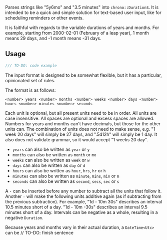 Parses strings like "5y6mo" and "3.5 minutes" into `chrono::Duration`s. It is intended to be a quick and simple solution for text-based user input, like for scheduling reminders or other events.

It is faithful with regards to the variable durations of years and months. For example, starting from 2000-02-01 (February of a leap year), 1 month means 29 days, and -1 month means -31 days.

## Usage

```rs
/// TO-DO: code example
```

The input format is designed to be somewhat flexible, but it has a particular, opinionated set of rules.

The format is as follows:

`<number> years <number> months <number> weeks <number> days <number> hours <number> minutes <number> seconds`

Each unit is optional, but all present units need to be in order. All units are case insensitive. All spaces are optional and excess spaces are allowed. Numbers for years and months can't have decimals, but those for the other units can. The combination of units does not need to make sense, e.g. "1 week 20 days" will simply be 27 days, and ".5d12h" will simply be 1 day. It also does not validate grammar, so it would accept "1 weeks 20 day".

* `years` can also be written as `year` or `y`
* `months` can also be written as `month` or `mo`
* `weeks` can also be written as `week` or `w`
* `days` can also be written as `day` or `d`
* `hours` can also be written as `hour`, `hrs`, `hr` or `h`
* `minutes` can also be written as `minute`, `mins`, `min` or `m`
* `seconds` can also be written as `second`, `secs`, `sec` or `s`

A `-` can be inserted before any number to subtract all the units that follow it. Another `-` will make the following units additive again (as if subtracting from the previous subtraction). For example, "1d - 10m 30s" describes an interval 10.5 minutes short of a day. "1d - 10m -30s" describes an interval 9.5 minutes short of a day. Intervals can be negative as a whole, resulting in a negative `Duration`.

Because years and months vary in their actual duration, a `DateTime<Utc>` can be // TO-DO: finish sentence